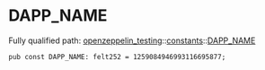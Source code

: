 # DAPP_NAME

Fully qualified path: [openzeppelin_testing](./openzeppelin_testing.md)::[constants](./openzeppelin_testing-constants.md)::[DAPP_NAME](./openzeppelin_testing-constants-DAPP_NAME.md)

<pre><code class="language-cairo">pub const DAPP_NAME: felt252 = 1259084946993116695877;</code></pre>

